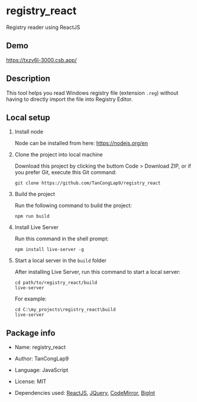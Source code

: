 # registry_react
Registry reader using ReactJS

## Demo
https://txzv6l-3000.csb.app/

## Description
This tool helps you read Windows registry file (extension `.reg`) without having to directly import the file into Registry Editor.

## Local setup
1. Install node
   
   Node can be installed from here: https://nodejs.org/en

2. Clone the project into local machine

   Download this project by clicking the buttom Code > Download ZIP, or if you prefer Git, execute this Git command:
   ```
   git clone https://github.com/TanCongLap9/registry_react
   ```

3. Build the project

   Run the following command to build the project:
   ```
   npm run build
   ```

4. Install Live Server
   
   Run this command in the shell prompt:
   ```
   npm install live-server -g
   ```

5. Start a local server in the `build` folder
   
   After installing Live Server, run this command to start a local server:
   ```
   cd path/to/registry_react/build
   live-server
   ```

   For example:
   ```
   cd C:\my_projects\registry_react\build
   live-server
   ```

## Package info

- Name: registry_react

- Author: TanCongLap9

- Language: JavaScript

- License: MIT

- Dependencies used: [ReactJS](https://react.dev/), [JQuery](https://jquery.com/), [CodeMirror](https://codemirror.net/), [BigInt](https://www.npmjs.com/package/BigInt)
